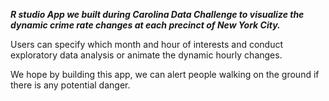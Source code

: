 ***R studio App we built during Carolina Data Challenge to visualize the dynamic crime rate changes at each precinct of New York City.***

Users can specify which month and hour of interests and conduct exploratory data analysis or animate the dynamic hourly changes.

We hope by building this app, we can alert people walking on the ground if there is any potential danger. 
